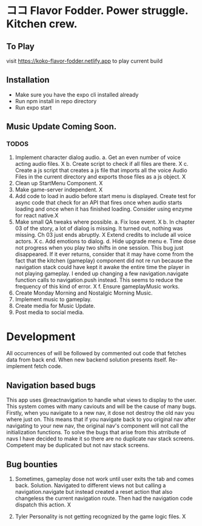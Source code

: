 # ココ Flavor Fodder. Power struggle. Kitchen crew.

## To Play

visit https://koko-flavor-fodder.netlify.app to play current build

## Installation

-   Make sure you have the expo cli installed already
-   Run npm install in repo directory
-   Run expo start

## Music Update Coming Soon.

### TODOS

1. Implement character dialog audio.
   a. Get an even number of voice acting audio files. X
   b. Create script to check if all files are there. X
   c. Create a js script that creates a js file that imports all the voice Audio Files in the current directory and exports those files as a js object. X
2. Clean up StartMenu Component. X
3. Make game-server independent. X
4. Add code to load in audio before start menu is displayed.
   Create test for async code that check for an API that fires once when audio starts loading and once when it has finished loading. Consider using enzyme for react native.X
5. Make small QA tweaks where possible.
   a. Fix lose event. X
   b. In chapter 03 of the story, a lot of dialog is missing. It turned out, nothing was missing. Ch 03 just ends abruptly. X
   Extend credits to include all voice actors. X
   c. Add emotions to dialog.
   d. Hide upgrade menu
   e. Time dose not progress when you play two shifts in one session. This bug just disappeared. If it ever returns, consider that it may have come from the fact that the kitchen (gameplay) component did not re run because the navigation stack could have kept it awake the entire time the player in not playing gameplay. I ended up changing a few navigation.navigate function calls to navigation.push instead. This seems to reduce the frequency of this kind of error. X
   f. Ensure gameplayMusic works.
6. Create Monday Morning and Nostalgic Morning Music.
7. Implement music to gameplay.
8. Create media for Music Update.
9. Post media to social media.

# Development

All occurrences of will be followed by commented out code that fetches data from back end.
When new backend solution presents itself. Re-implement fetch code.

## Navigation based bugs

This app uses @reactnavigation to handle what views to display to the user. This system comes with many caviouts and will be the cause of many bugs. Firstly, when you navigate to a new nav, it dose not destroy the old nav you where just on. This means that if you navigate back to you original nav after navigating to your new nav, the original nav's component will not call the initialization functions. To solve the bugs that arise from this atrribute of navs I have decided to make it so there are no duplicate nav stack screens. Competent may be duplicated but not nav stack screens.

## Bug bounties

1. Sometimes, gameplay dose not work until user exits the tab and comes back.
   Solution. Navigated to different views not but calling a navigation.navigate but instead created a reset action that also changeless the current navigation route. Then had the navigation code dispatch this action. X

2. Tyler Personality is not getting recognized by the game logic files. X
